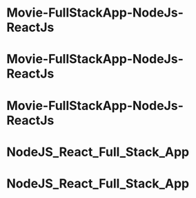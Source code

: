 # Movie-FullStackApp-NodeJs-ReactJs
# Movie-FullStackApp-NodeJs-ReactJs
# Movie-FullStackApp-NodeJs-ReactJs
# NodeJS_React_Full_Stack_App
# NodeJS_React_Full_Stack_App
